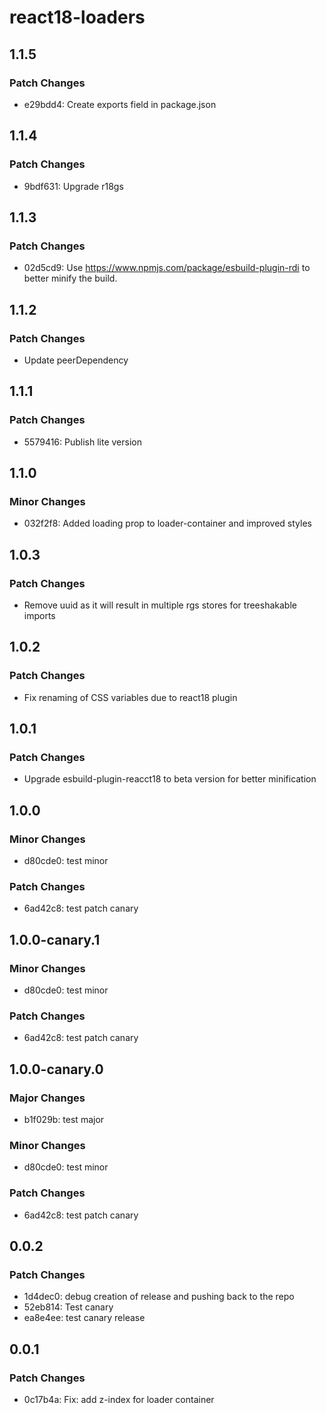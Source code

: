 # react18-loaders

## 1.1.5

### Patch Changes

- e29bdd4: Create exports field in package.json

## 1.1.4

### Patch Changes

- 9bdf631: Upgrade r18gs

## 1.1.3

### Patch Changes

- 02d5cd9: Use https://www.npmjs.com/package/esbuild-plugin-rdi to better minify the build.

## 1.1.2

### Patch Changes

- Update peerDependency

## 1.1.1

### Patch Changes

- 5579416: Publish lite version

## 1.1.0

### Minor Changes

- 032f2f8: Added loading prop to loader-container and improved styles

## 1.0.3

### Patch Changes

- Remove uuid as it will result in multiple rgs stores for treeshakable imports

## 1.0.2

### Patch Changes

- Fix renaming of CSS variables due to react18 plugin

## 1.0.1

### Patch Changes

- Upgrade esbuild-plugin-reacct18 to beta version for better minification

## 1.0.0

### Minor Changes

- d80cde0: test minor

### Patch Changes

- 6ad42c8: test patch canary

## 1.0.0-canary.1

### Minor Changes

- d80cde0: test minor

### Patch Changes

- 6ad42c8: test patch canary

## 1.0.0-canary.0

### Major Changes

- b1f029b: test major

### Minor Changes

- d80cde0: test minor

### Patch Changes

- 6ad42c8: test patch canary

## 0.0.2

### Patch Changes

- 1d4dec0: debug creation of release and pushing back to the repo
- 52eb814: Test canary
- ea8e4ee: test canary release

## 0.0.1

### Patch Changes

- 0c17b4a: Fix: add z-index for loader container
